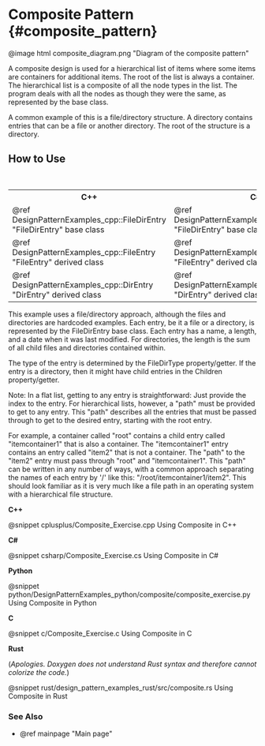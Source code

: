 # Composite Pattern {#composite_pattern}

@image html composite_diagram.png "Diagram of the composite pattern"

A composite design is used for a hierarchical list of items where some items
are containers for additional items.  The root of the list is always a container.
The hierarchical list is a composite of all the node types in the list.  The
program deals with all the nodes as though they were the same, as represented
by the base class.

A common example of this is a file/directory structure.  A directory contains
entries that can be a file or another directory.  The root of the structure
is a directory.

## How to Use

<table>
<caption>Links to the Composite classes</caption>
<tr>
  <th>C++
  <th>C#
  <th>Python
  <th>C
<tr>
  <td>@ref DesignPatternExamples_cpp::FileDirEntry "FileDirEntry" base class
  <td>@ref DesignPatternExamples_csharp.FileDirEntry "FileDirEntry" base class
  <td>@ref DesignPatternExamples_python.composite.composite_filedirentry.FileDirEntry "FileDirEntry" base class
  <td>FileDirEntry structure
<tr>
  <td>@ref DesignPatternExamples_cpp::FileEntry "FileEntry" derived class
  <td>@ref DesignPatternExamples_csharp.FileEntry "FileEntry" derived class
  <td>@ref DesignPatternExamples_python.composite.composite_filedirentry.FileEntry "FileEntry" derived class
  <td>FileEntry structure
<tr>
  <td>@ref DesignPatternExamples_cpp::DirEntry "DirEntry" derived class
  <td>@ref DesignPatternExamples_csharp.DirEntry "DirEntry" derived class
  <td>@ref DesignPatternExamples_python.composite.composite_filedirentry.DirEntry "DirEntry" derived class
  <td>DirEntry structure
</table>

This example uses a file/directory approach, although the files and directories
are hardcoded examples.  Each entry, be it a file or a directory, is represented
by the FileDirEntry base class.  Each entry has a name, a length, and a date
when it was last modified.  For directories, the length is the sum of all child
files and directories contained within.

The type of the entry is determined by the FileDirType property/getter.  If the
entry is a directory, then it might have child entries in the Children
property/getter.

Note: In a flat list, getting to any entry is straightforward: Just provide
the index to the entry.  For hierarchical lists, however, a "path" must be
provided to get to any entry.  This "path" describes all the entries that
must be passed through to get to the desired entry, starting with the root
entry.

For example, a container called "root" contains a child entry called
"itemcontainer1" that is also a container.  The "itemcontainer1" entry
contains an entry called "item2" that is not a container.  The "path" to
the "item2" entry must pass through "root" and "itemcontainer1".  This "path"
can be written in any number of ways, with a common approach separating the
names of each entry by '/' like this: "/root/itemcontainer1/item2".  This
should look familiar as it is very much like a file path in an operating
system with a hierarchical file structure.

__C++__

@snippet cplusplus/Composite_Exercise.cpp Using Composite in C++

__C#__

@snippet csharp/Composite_Exercise.cs Using Composite in C#

__Python__

@snippet python/DesignPatternExamples_python/composite/composite_exercise.py Using Composite in Python

__C__

@snippet c/Composite_Exercise.c Using Composite in C

__Rust__

(_Apologies.  Doxygen does not understand Rust syntax and therefore cannot colorize the code._)

@snippet rust/design_pattern_examples_rust/src/composite.rs Using Composite in Rust

### See Also
- @ref mainpage "Main page"

